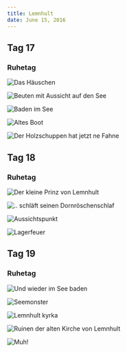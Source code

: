 ```yaml
---
title: Lemnhult
date: June 15, 2016
---
```


Tag 17
-----
### Ruhetag
![Das Häuschen](../images/tag17_1.jpg)

![Beuten mit Aussicht auf den See](../images/tag17_2.jpg)

![Baden im See](../images/tag17_3.jpg)

![Altes Boot](../images/tag17_4.jpg)

![Der Holzschuppen hat jetzt ne Fahne](../images/tag17_5.jpg)

Tag 18
-----
### Ruhetag
![Der kleine Prinz von Lemnhult](../images/tag18_1.jpg)

![.. schläft seinen Dornröschenschlaf](../images/tag18_2.jpg)

![Aussichtspunkt](../images/tag18_3.jpg)

![Lagerfeuer](../images/tag18_4.jpg)

Tag 19
-----
### Ruhetag
![Und wieder im See baden](../images/tag19_1.jpg)

![Seemonster](../images/tag19_2.jpg)

![Lemnhult kyrka](../images/tag19_3.jpg)

![Ruinen der alten Kirche von Lemnhult](../images/tag19_4.jpg)

![Muh!](../images/tag19_5.jpg)

